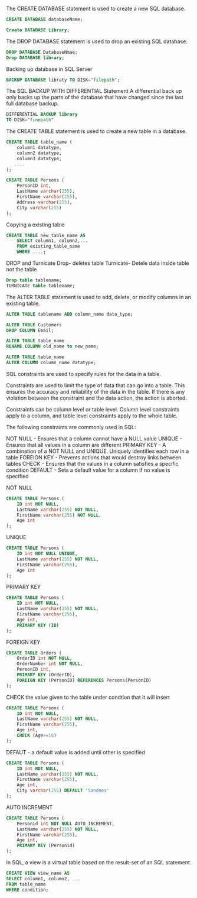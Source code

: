 The CREATE DATABASE statement is used to create a new SQL database.
```SQL
CREATE DATABASE databaseName;

Create DATABASE Library;
```
The DROP DATABASE statement is used to drop an existing SQL database.
```SQL
DROP DATABASE DatabaseNmae;
Drop DATABASE library;
```
Backing up database in SQL Server
```SQL
BACKUP DATABASE libraty TO DISK="filepath";
```
The SQL BACKUP WITH DIFFERENTIAL Statement
A differential back up only backs up the parts of the database that have changed since the last full database backup.
```SQL
DIFFERENTIAL BACKUP library
TO DISK="finepath"
```
The CREATE TABLE statement is used to create a new table in a database.
```SQL
CREATE TABLE table_name (
    column1 datatype,
    column2 datatype,
    column3 datatype,
   ....
);

CREATE TABLE Persons (
    PersonID int,
    LastName varchar(255),
    FirstName varchar(255),
    Address varchar(255),
    City varchar(255)
);
```
Copying a existing table 
```SQL
CREATE TABLE new_table_name AS
    SELECT column1, column2,...
    FROM existing_table_name
    WHERE ....;
```
DROP and Turnicate
Drop- deletes table
Turnicate- Detele data inside table not the table
```SQL
Drop table tablename;
TURNICATE table tablename;
```
The ALTER TABLE statement is used to add, delete, or modify columns in an existing table.
```SQL
ALTER TABLE tablename ADD column_name data_type;

ALTER TABLE Customers
DROP COLUMN Email;

ALTER TABLE table_name
RENAME COLUMN old_name to new_name;

ALTER TABLE table_name
ALTER COLUMN column_name datatype;
```
SQL constraints are used to specify rules for the data in a table.

Constraints are used to limit the type of data that can go into a table. This ensures the accuracy and reliability of the data in the table. If there is any violation between the constraint and the data action, the action is aborted.

Constraints can be column level or table level. Column level constraints apply to a column, and table level constraints apply to the whole table.

The following constraints are commonly used in SQL:

NOT NULL - Ensures that a column cannot have a NULL value
UNIQUE - Ensures that all values in a column are different
PRIMARY KEY - A combination of a NOT NULL and UNIQUE. Uniquely identifies each row in a table
FOREIGN KEY - Prevents actions that would destroy links between tables
CHECK - Ensures that the values in a column satisfies a specific condition
DEFAULT - Sets a default value for a column if no value is specified

NOT NULL
```SQL
CREATE TABLE Persons (
    ID int NOT NULL,
    LastName varchar(255) NOT NULL,
    FirstName varchar(255) NOT NULL,
    Age int
);
```

UNIQUE
```SQL
CREATE TABLE Persons (
    ID int NOT NULL UNIQUE,
    LastName varchar(255) NOT NULL,
    FirstName varchar(255),
    Age int
);
```

PRIMARY KEY
```SQL
CREATE TABLE Persons (
    ID int NOT NULL,
    LastName varchar(255) NOT NULL,
    FirstName varchar(255),
    Age int,
    PRIMARY KEY (ID)
);
```

FOREIGN KEY
```SQL
CREATE TABLE Orders (
    OrderID int NOT NULL,
    OrderNumber int NOT NULL,
    PersonID int,
    PRIMARY KEY (OrderID),
    FOREIGN KEY (PersonID) REFERENCES Persons(PersonID)
);
```
CHECK the value given to the table under condtion that it will insert
```SQL
CREATE TABLE Persons (
    ID int NOT NULL,
    LastName varchar(255) NOT NULL,
    FirstName varchar(255),
    Age int,
    CHECK (Age>=18)
);
```

DEFAUT - a default value is added until other is specified
```SQL
CREATE TABLE Persons (
    ID int NOT NULL,
    LastName varchar(255) NOT NULL,
    FirstName varchar(255),
    Age int,
    City varchar(255) DEFAULT 'Sandnes'
);
```
AUTO INCREMENT
```SQL
CREATE TABLE Persons (
    Personid int NOT NULL AUTO_INCREMENT,
    LastName varchar(255) NOT NULL,
    FirstName varchar(255),
    Age int,
    PRIMARY KEY (Personid)
);
```
In SQL, a view is a virtual table based on the result-set of an SQL statement.
```SQL
CREATE VIEW view_name AS
SELECT column1, column2, ...
FROM table_name
WHERE condition;
```
